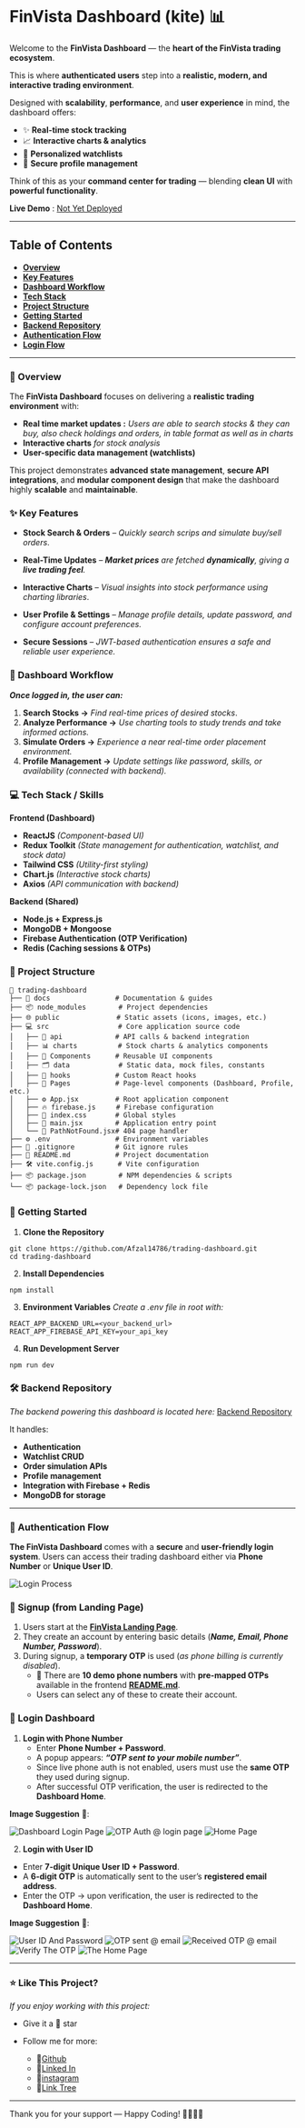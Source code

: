 # FinVista Dashboard (kite) 📊  

Welcome to the **FinVista Dashboard** — the **heart of the FinVista trading ecosystem**.  

This is where **authenticated users** step into a **realistic, modern, and interactive trading environment**.  

Designed with **scalability**, **performance**, and **user experience** in mind, the dashboard offers:  

-   ✨ **Real-time stock tracking**
-   📈 **Interactive charts & analytics**
-   🧩 **Personalized watchlists**
-   🔐 **Secure profile management**  

Think of this as your **command center for trading** — blending **clean UI** with **powerful functionality**.  

**Live Demo** : [Not Yet Deployed]()  

---   

## Table of Contents

-   **[Overview](#-overview)**
-   **[Key Features](#-key-features)**
-   **[Dashboard Workflow](#-dashboard-workflow)**
-   **[Tech Stack](#-tech-stack--skills)**
-   **[Project Structure](#-project-structure)**
-   **[Getting Started](#-getting-started)**
-   **[Backend Repository](#️-backend-repository)**
-   **[Authentication Flow](#-authentication-flow)**
-   **[Login Flow](#-login-dashboard)**

--- 

### 📌 Overview  

The **FinVista Dashboard** focuses on delivering a **realistic trading environment** with: 

-   **Real time market updates :** _Users are able to search stocks & they can buy, also check holdings and orders, in table format as well as in charts_  
-   **Interactive charts** _for stock analysis_
-   **User-specific data management (watchlists)**

This project demonstrates **advanced state management**, **secure API integrations**, and **modular component design** that make the dashboard highly **scalable** and **maintainable**.  

### ✨ Key Features  

-   **Stock Search & Orders** – _Quickly search scrips and simulate buy/sell orders_.  

-   **Real-Time Updates** – _**Market prices** are fetched **dynamically**, giving a **live trading feel**._
  
-   **Interactive Charts** – _Visual insights into stock performance using charting libraries_.  

-   **User Profile & Settings** – _Manage profile details, update password, and configure account preferences._  

-   **Secure Sessions** – _JWT-based authentication ensures a safe and reliable user experience._  



### 🔄 Dashboard Workflow

___Once logged in, the user can:___
1. **Search Stocks →** _Find real-time prices of desired stocks_.
2. **Analyze Performance →** _Use charting tools to study trends and take informed actions._
3. **Simulate Orders →** _Experience a near real-time order placement environment._
4. **Profile Management →** _Update settings like password, skills, or availability (connected with backend)._  

### 💻 Tech Stack / Skills   

**Frontend (Dashboard)**
-   **ReactJS** _(Component-based UI)_
-   **Redux Toolkit** _(State management for authentication, watchlist, and stock data)_
-   **Tailwind CSS** _(Utility-first styling)_
-   **Chart.js** _(Interactive stock charts)_
-   **Axios** _(API communication with backend)_  

**Backend (Shared)**  
-   **Node.js + Express.js**
-   **MongoDB + Mongoose**
-   **Firebase Authentication (OTP Verification)**
-   **Redis (Caching sessions & OTPs)**



### 📂 Project Structure  
```
📁 trading-dashboard
├── 📘 docs                # Documentation & guides
├── 📦 node_modules        # Project dependencies
├── 🌐 public              # Static assets (icons, images, etc.)
├── 💻 src                 # Core application source code
│   ├── 🔌 api             # API calls & backend integration
│   ├── 📊 charts          # Stock charts & analytics components
│   ├── 🧩 Components      # Reusable UI components
│   ├── 🗂️ data            # Static data, mock files, constants
│   ├── 🎣 hooks           # Custom React hooks
│   ├── 📄 Pages           # Page-level components (Dashboard, Profile, etc.)
│   ├── ⚙️ App.jsx         # Root application component
│   ├── 🔥 firebase.js     # Firebase configuration
│   ├── 🎨 index.css       # Global styles
│   ├── 🏁 main.jsx        # Application entry point
│   └── 🚧 PathNotFound.jsx# 404 page handler
├── ⚙️ .env                # Environment variables
├── 📑 .gitignore          # Git ignore rules
├── 📝 README.md           # Project documentation
├── 🛠️ vite.config.js      # Vite configuration
├── 📦 package.json        # NPM dependencies & scripts
└── 📦 package-lock.json   # Dependency lock file
```

### 🚀 Getting Started  
1. **Clone the Repository**  
```
git clone https://github.com/Afzal14786/trading-dashboard.git
cd trading-dashboard
```

2. **Install Dependencies**
```
npm install
```

3. **Environment Variables**
_Create a .env file in root with:_  
```
REACT_APP_BACKEND_URL=<your_backend_url>
REACT_APP_FIREBASE_API_KEY=your_api_key
```

4. **Run Development Server**  
```
npm run dev
```


### 🛠️ Backend Repository  
_The backend powering this dashboard is located here:_
[Backend Repository](https://github.com/Afzal14786/zerodha-backend.git)  

It handles:
-   **Authentication**
-   **Watchlist CRUD**
-   **Order simulation APIs**
-   **Profile management**
-   **Integration with Firebase + Redis**
-   **MongoDB for storage**  

--- 

### 🔐 Authentication Flow
**The FinVista Dashboard** comes with a **secure** and **user-friendly login system**. Users can access their trading dashboard either via **Phone Number** or **Unique User ID**.  

![Login Process](./docs/design_assets/Dashboard_Auth_Flow.png)  

### 📝 Signup (from Landing Page)  
1. Users start at the **[FinVista Landing Page](landing_page_url/signup)**.
2. They create an account by entering basic details (___Name, Email, Phone Number, Password___).  
3. During signup, a **temporary OTP** is used (_as phone billing is currently disabled_).
    - 🔢 There are **10 demo phone numbers** with **pre-mapped OTPs** available in the frontend **[README.md](https://github.com/Afzal14786/Trading-Platform)**.
    - Users can select any of these to create their account.


### 🔑 Login Dashboard  

1. **Login with Phone Number**
    -   Enter **Phone Number + Password**.
    -   A popup appears: ___“OTP sent to your mobile number”___.
    -   Since live phone auth is not enabled, users must use the **same OTP** they used during signup.
    -   After successful OTP verification, the user is redirected to the **Dashboard Home**.  

**Image Suggestion** 📸:

![Dashboard Login Page](./docs/design_assets/Dashboard_Login_Page.png)
![OTP Auth @ login page](./docs/design_assets/OTP_Auth_At_Login.png)
![Home Page](./docs/design_assets/Home_Page.png)  

2. **Login with User ID**  
-   Enter **7-digit Unique User ID + Password**.
-   A **6-digit OTP** is automatically sent to the user’s **registered email address**.
-   Enter the OTP → upon verification, the user is redirected to the **Dashboard Home**.  

**Image Suggestion** 📸:  

![User ID And Password](./docs/design_assets/Login_UserId.png)
![OTP sent @ email](./docs/design_assets/email_otp_sent.png)
![Received OTP @ email](./docs/design_assets/OTP_recevied_on_email.png)
![Verify The OTP](./docs/design_assets/Verify_email_otp.png)
![The Home Page](./docs/design_assets/Home_Page.png)  


--- 

### ⭐ Like This Project?  
_If you enjoy working with this project:_ 
-   Give it a 🌟 star

-   Follow me for more:
    - 🐙[Github](gitub.com/afzal14786)
    - 🔗[Linked In](linkedin.com/in/mdafzal14786)
    - 📸[instagram](instagram.com/mdafzal14786)
    - 🔗[Link Tree](https://linktr.ee/mdafzal14786)  

--- 

Thank you for your support — Happy Coding! 🚀👨‍💻✨